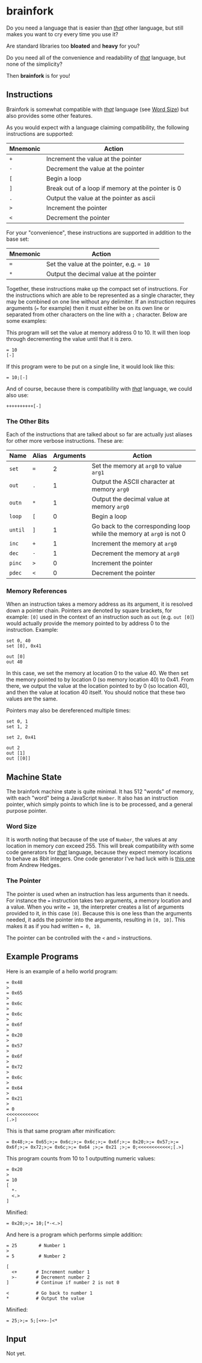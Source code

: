 # brainfork

Do you need a language that is easier than [_that_](https://en.wikipedia.org/wiki/Brainfuck) other language, but still makes you want to cry every time you use it? 

Are standard libraries too **bloated** and **heavy** for you?

Do you need all of the convenience and readability of [_that_](https://en.wikipedia.org/wiki/Brainfuck) language, but none of the simplicity?

Then **brainfork** is for you!

## Instructions
Brainfork is somewhat compatible with [_that_](https://en.wikipedia.org/wiki/Brainfuck) language (see [Word Size](#word-size)) but also provides some other features.

As you would expect with a language claiming compatibility, the following instructions are supported:

|Mnemonic|Action                                           |
|---|------------------------------------------------------|
| `+` | Increment the value at the pointer                 |
| `-` | Decrement the value at the pointer                 |
| `[` | Begin a loop                                       |
| `]` | Break out of a loop if memory at the pointer is 0  |
| `.` | Output the value at the pointer as ascii           |
| `>` | Increment the pointer                              |
| `<` | Decrement the pointer                              |

For your "convenience", these instructions are supported in addition to the base set:

|Mnemonic|Action                                         |
|-----|----------------------------------------------------|
| `=` | Set the value at the pointer, e.g. `= 10`          |
| `*` | Output the decimal value at the pointer            |

Together, these instructions make up the compact set of instructions. For the instructions which are able to be represented as a single character, they may be combined on one line without any delimiter. If an instruction requires arguments (`=` for example) then it must either be on its own line or separated from other characters on the line with a `;` character. Below are some examples:

This program will set the value at memory address 0 to 10. It will then loop through decrementing the value until that it is zero.

```
= 10
[-]
```

If this program were to be put on a single line, it would look like this:

```
= 10;[-]
```

And of course, because there is compatibility with [_that_](https://en.wikipedia.org/wiki/Brainfuck) language, we could also use:

```
++++++++++[-]
```

### The Other Bits
Each of the instructions that are talked about so far are actually just aliases for other more verbose instructions. These are:

|Name|Alias|Arguments|Action|
|----|-----|---------|------|
| `set`    | `=` | 2 | Set the memory at `arg0` to value `arg1`    |
| `out`    | `.` | 1 | Output the ASCII character at memory `arg0` |
| `outn`   | `*` | 1 | Output the decimal value at memory `arg0`   |
| `loop`   | `[` | 0 | Begin a loop                                |
| `until`  | `]` | 1 | Go back to the corresponding loop while the memory at `arg0` is not 0|
| `inc`    | `+` | 1 | Increment the memory at `arg0`              |
| `dec`    | `-` | 1 | Decrement the memory at `arg0`              |
| `pinc`   | `>` | 0 | Increment the pointer                       |
| `pdec`   | `<` | 0 | Decrement the pointer                       |

### Memory References
When an instruction takes a memory address as its argument, it is resolved down a pointer chain. Pointers are denoted by square brackets, for example: `[0]` used in the context of an instruction such as `out` (e.g. `out [0]`) would actually provide the memory pointed to by address 0 to the instruction.
Example:

```
set 0, 40
set [0], 0x41

out [0]
out 40
```

In this case, we set the memory at location 0 to the value 40. We then set the memory pointed to by location 0 (so memory location 40) to 0x41. From there, we output the value at the location pointed to by 0 (so location 40), and then the value at location 40 itself. You should notice that these two values are the same.

Pointers may also be dereferenced multiple times:

```
set 0, 1
set 1, 2

set 2, 0x41

out 2
out [1]
out [[0]]
```

## Machine State
The brainfork machine state is quite minimal. It has 512 "words" of memory, with each "word" being a JavaScript `Number`. It also has an instruction pointer, which simply points to which line is to be processed, and a general purpose pointer.

### Word Size
It is worth noting that because of the use of `Number`, the values at any location in memory _can_ exceed 255. This will break compatibility with some code generators for [_that_](https://en.wikipedia.org/wiki/Brainfuck) language, because they expect memory locations to behave as 8bit integers. One code generator I've had luck with is [this one](https://andrew.hedges.name/experiments/brainf_cker/) from Andrew Hedges.

### The Pointer
The pointer is used when an instruction has less arguments than it needs. For instance the `=` instruction takes two arguments, a memory location and a value. When you write `= 10`, the interpreter creates a list of arguments provided to it, in this case `[0]`. Because this is one less than the arguments needed, it adds the pointer into the arguments, resulting in `[0, 10]`. This makes it as if you had written `= 0, 10`.

The pointer can be controlled with the `<` and `>` instructions.

## Example Programs
Here is an example of a hello world program:

```
= 0x48
>
= 0x65
>
= 0x6c
>
= 0x6c
>
= 0x6f
>
= 0x20
>
= 0x57
>
= 0x6f
>
= 0x72
>
= 0x6c
>
= 0x64 
>
= 0x21 
>
= 0
<<<<<<<<<<<<
[.>]
```
 This is that same program after minification:
```
= 0x48;>;= 0x65;>;= 0x6c;>;= 0x6c;>;= 0x6f;>;= 0x20;>;= 0x57;>;= 0x6f;>;= 0x72;>;= 0x6c;>;= 0x64 ;>;= 0x21 ;>;= 0;<<<<<<<<<<<<;[.>]
```

This program counts from 10 to 1 outputting numeric values:

```
= 0x20
>
= 10
[
  *-
  <.>
]
```

Minified: 
```
= 0x20;>;= 10;[*-<.>]
```

And here is a program which performs simple addition:

```
= 25        # Number 1
>
= 5         # Number 2

[
  <+       # Increment number 1
  >-       # Decrement number 2
]          # Continue if number 2 is not 0

<          # Go back to number 1
*          # Output the value
```

Minified:
```
= 25;>;= 5;[<+>-]<*
```

## Input
Not yet.